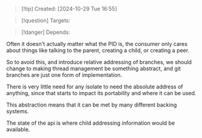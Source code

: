 
>[!tip] Created: [2024-10-29 Tue 16:55]

>[!question] Targets: 

>[!danger] Depends: 

Often it doesn't actually matter what the PID is, the consumer only cares about things like talking to the parent, creating a child, or creating a peer.

So to avoid this, and introduce relative addressing of branches, we should change to making thread management be something abstract, and git branches are just one form of implementation.

There is very little need for any isolate to need the absolute address of anything, since that starts to impact its portability and where it can be used.

This abstraction means that it can be met by many different backing systems.

The state of the api is where child addressing information would be available.